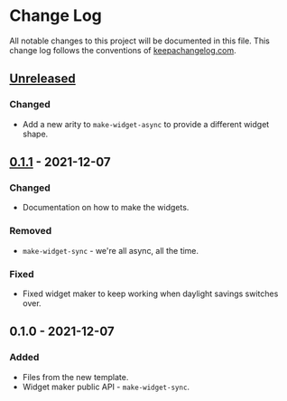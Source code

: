 # Change Log
All notable changes to this project will be documented in this file. This change log follows the conventions of [keepachangelog.com](http://keepachangelog.com/).

## [Unreleased]
### Changed
- Add a new arity to `make-widget-async` to provide a different widget shape.

## [0.1.1] - 2021-12-07
### Changed
- Documentation on how to make the widgets.

### Removed
- `make-widget-sync` - we're all async, all the time.

### Fixed
- Fixed widget maker to keep working when daylight savings switches over.

## 0.1.0 - 2021-12-07
### Added
- Files from the new template.
- Widget maker public API - `make-widget-sync`.

[Unreleased]: https://sourcehost.site/your-name/aoc-7/compare/0.1.1...HEAD
[0.1.1]: https://sourcehost.site/your-name/aoc-7/compare/0.1.0...0.1.1
